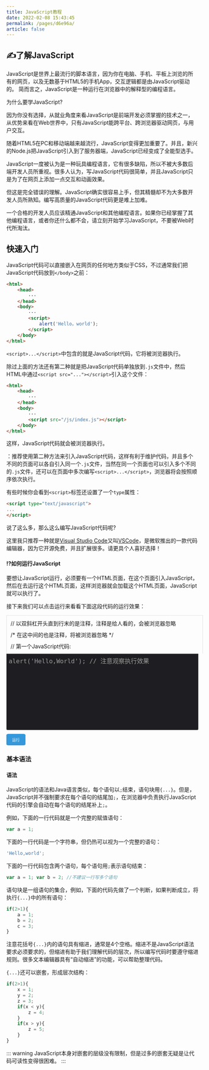 ```yaml
---
title: JavaScript教程
date: 2022-02-08 15:43:45
permalink: /pages/d6e96a/
article: false
---
```

## ✍️了解JavaScript
JavaScript是世界上最流行的脚本语言，因为你在电脑、手机、平板上浏览的所有的网页，以及无数基于HTML5的手机App，交互逻辑都是由JavaScript驱动的。
简而言之，JavaScript是一种运行在浏览器中的解释型的编程语言。

为什么要学JavaScript? <Badge text="问" type="error" />

因为你没有选择，从就业角度来看JavaScript是前端开发必须掌握的技术之一，从优势来看在Web世界中，只有JavaScript能跨平台、跨浏览器驱动网页，与用户交互。 <Badge text="答"/>

随着HTML5在PC和移动端越来越流行，JavaScript变得更加重要了。并且，新兴的Node.js把JavaScript引入到了服务器端，JavaScript已经变成了全能型选手。

JavaScript一度被认为是一种玩具编程语言，它有很多缺陷，所以不被大多数后端开发人员所重视。很多人认为，写JavaScript代码很简单，并且JavaScript只是为了在网页上添加一点交互和动画效果。

但这是完全错误的理解。JavaScript确实很容易上手，但其精髓却不为大多数开发人员所熟知。编写高质量的JavaScript代码更是难上加难。

一个合格的开发人员应该精通JavaScript和其他编程语言。如果你已经掌握了其他编程语言，或者你还什么都不会，请立刻开始学习JavaScript，不要被Web时代所淘汰。
## 快速入门
JavaScript代码可以直接嵌入在网页的任何地方类似于CSS，不过通常我们把JavaScript代码放到`</body>`之前：

```html
<html>
    <head>
        ···
    </head>
    <body>
        ···
        <script>
            alert('Hello，world');
        </script>
    </body>
</html>
```

`<script>...</script>`中包含的就是JavaScript代码，它将被浏览器执行。

除过上面的方法还有第二种就是把JavaScript代码单独放到`.js`文件中，然后HTML中通过`<script src="..."></script>`引入这个文件：

```html
<html>
    <head>
        ···
    </head>
    <body>
        ···
        <script src="/js/index.js"></script>
    </body>
</html>
```

这样，JavaScript代码就会被浏览器执行。

<Badge text="重点" type="error" /> ：推荐使用第二种方法来引入JavaScript代码，这样有利于维护代码，并且多个不同的页面可以各自引入同一个`.js`文件，当然在同一个页面也可以引入多个不同的`.js`文件，还可以在页面中多次编写`<script>...</script>`，浏览器将会按照顺序依次执行。 

有些时候你会看到`<script>`标签还设置了一个`type`属性：

```html
<script type="text/javascript">
...
</script>
```

说了这么多，那么这么编写JavaScript代码呢? <Badge text="问" type="error" />

这里我只推荐一种就是[Visual Studio Code](https://code.visualstudio.com/)又叫[VSCode](https://code.visualstudio.com/)，是微软推出的一款代码编辑器，因为它开源免费，并且扩展很多。请更具个人喜好选择！ <Badge text="答"/>

#### ⁉️如何运行JavaScript
要想让JavaScript运行，必须要有一个HTML页面，在这个页面引入JavaScript，然后在去运行这个HTML页面，这样浏览器就会加载这个HTML页面，JavaScript就可以执行了。

接下来我们可以点击运行来看看下面这段代码的运行效果：

<style>
    .demo-title {
        width: 100%;
        height: 100px;
        border: 1px solid hsla(0,0%,62.7%,.3);
        padding-left: 10px;
        border-bottom: none;
        display: flex;
        flex-direction: column;
        justify-content: space-evenly;
        border-bottom-left-radius: 0;
        border-bottom-right-radius: 0;
    }
    #textarea {
        width: 100%;
        height: 200px;
        padding: 5px;
        resize: none;
        border: 1px solid hsla(0,0%,62.7%,.3);
        border-radius: 3px;
        border-top-left-radius: 0;
        border-top-right-radius: 0;
        background: #1e1e22;
        color: #9c9c99;
        font-size:16px;
        font-family: Consolas, monospace, serif;
    }
    #textarea:focus {
        outline: none !important;
        border: 1px solid hsla(0,0%,62.7%,.3);
    }
    #run {
        width: 50px;
        height: 30px;
        color: #fff;
        font-size: 10px;
        background: #3498db;
        border: none;
        border-radius: 10%;
        cursor: pointer;
        margin-top: 10px;
    }
</style>
<div class="js-demo">
<div class="demo-title">
    <span>// 以双斜杠开头直到行末的是注释，注释是给人看的，会被浏览器忽略</span>
    <span>/* 在这中间的也是注释，将被浏览器忽略 */</span>
    <span>// 第一个JavaScript代码:</span>
</div>
<textarea id="textarea" maxlength="100">
alert('Hello,World'); // 注意观察执行效果
</textarea>
<br />
<button id="run" onclick="runCode(document.getElementById('textarea'))">运行</button>
</div>
<script>
    function runCode(value) {
        let code = value.value;
        let winName = 'JavaScript代码演示';
        var winname = window.open();
        winname.document.open('text/html', 'replace');
        winname.document.write(`<script>${code}` + '<' + '/script>');
        winname.document.title = winName;
        winname.document.close();
    }
</script>

### 基本语法

#### 语法
JavaScript的语法和Java语言类似，每个语句以`;`结束，语句块用`{...}`。但是，JavaScript并不强制要求在每个语句的结尾加`;`，在浏览器中负责执行JavaScript代码的引擎会自动在每个语句的结尾补上`;`。

例如，下面的一行代码就是一个完整的赋值语句：

```javascript
var a = 1;
```

下面的一行代码是一个字符串，但仍热可以视为一个完整的语句：

```javascript
'Hello,world';
```

下面的一行代码包含两个语句，每个语句用`;`表示语句结束：

```javascript
var a = 1; var b = 2; //不建议一行写多个语句
```

语句块是一组语句的集合，例如，下面的代码先做了一个判断，如果判断成立，将执行`{...}`中的所有语句：

```javascript
if(2>1){
    a = 1;
    b = 2;
    c = 3;
}
```

注意花括号`{...}`内的语句具有缩进，通常是4个空格。缩进不是JavaScript语法要求必须要求的，但缩进有助于我们理解代码的层次，所以编写代码时要遵守缩进规则。很多文本编辑器具有“自动缩进”的功能，可以帮助整理代码。

`{...}`还可以嵌套，形成层次结构：

```javascript
if(2>1){
    x = 1;
    y = 2;
    z = 3;
    if(x < y){
        z = 4;
    }
    if(x > y){
        z = 5;
    }
}
```

::: warning
JavaScript本身对嵌套的层级没有限制，但是过多的嵌套无疑是让代码可读性变得很困难。
:::
